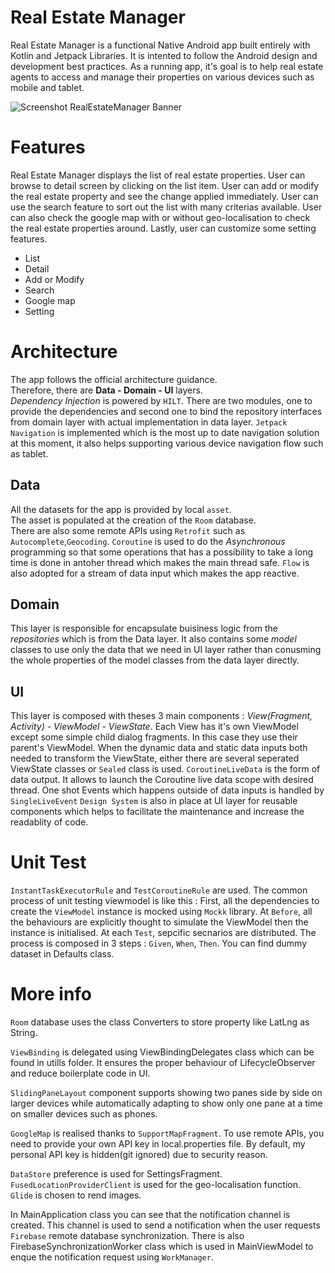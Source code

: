 
# Real Estate Manager

Real Estate Manager is a functional Native Android app built entirely with Kotlin and Jetpack Libraries. It is intented to follow the Android design and development best practices.
As a running app, it's goal is to help real estate agents to access and manage their properties on various devices such as mobile and tablet.

![Screenshot RealEstateManager Banner](docs/images/RealEstateManager_Banner.png "Screenshot showing List, Detail, Search, Add or Modify screen and tablet mode screen")
# Features

Real Estate Manager displays the list of real estate properties. User can browse to detail screen by clicking on the list item.
User can add or modify the real estate property and see the change applied immediately.
User can use the search feature to sort out the list with many criterias available.
User can also check the google map with or without geo-localisation to check the real estate properties around.
Lastly, user can customize some setting features.
- List 
- Detail 
- Add or Modify 
- Search
- Google map
- Setting
# Architecture

The app follows the official architecture guidance.   
Therefore, there are **Data - Domain - UI** layers.  
*Dependency Injection* is powered by `HILT`.
There are two modules, one to provide the dependencies and second one to bind the repository interfaces from domain layer with actual implementation in data layer. 
`Jetpack Navigation` is implemented which is the most up to date navigation solution at this moment, it also helps supporting various device navigation flow such as tablet.


## Data

All the datasets for the app is provided by local `asset`.  
The asset is populated at the creation of the `Room` database.  
There are also some remote APIs using `Retrofit` such as `Autocomplete`,`Geocoding`.
`Coroutine` is used to do the *Asynchronous* programming so that some operations that has a possibility to take a long time is done in antoher thread which makes the main thread safe.
`Flow` is also adopted for a stream of data input which makes the app reactive.

## Domain

This layer is responsible for encapsulate buisiness logic from the *repositories* which is from the Data layer.
It also contains some *model* classes to use only the data that we need in UI layer rather than conusming the whole properties of the model classes from the data layer directly.

## UI

This layer is composed with theses 3 main components :
*View(Fragment, Activity) - ViewModel - ViewState*.
Each View has it's own ViewModel except some simple child dialog fragments. In this case they use their parent's ViewModel.
When the dynamic data and static data inputs both needed to transform the ViewState, either there are several seperated ViewState classes or `Sealed` class is used.
`CoroutineLiveData` is the form of data output. It allows to launch the Coroutine live data scope with desired thread.
One shot Events which happens outside of data inputs is handled by `SingleLiveEvent`
`Design System` is also in place at UI layer for reusable components which helps to facilitate the maintenance and increase the readablity of code.












# Unit Test

`InstantTaskExecutorRule` and `TestCoroutineRule` are used.
The common process of unit testing viewmodel is like this : 
First, all the dependencies to create the `ViewModel` instance is mocked using `Mockk` library.
At `Before`, all the behaviours are explicitly thought to simulate the ViewModel then the instance is initialised.
At each `Test`, sepcific secnarios are distributed. The process is composed in 3 steps : `Given`, `When`, `Then`.
You can find dummy dataset in Defaults class.

# More info 

`Room` database uses the class Converters to store property like LatLng as String. 

`ViewBinding` is delegated using ViewBindingDelegates class which can be found in utills folder.
It ensures the proper behaviour of LifecycleObserver and reduce boilerplate code in UI.

`SlidingPaneLayout` component supports showing two panes side by side on larger devices while automatically adapting to show only one pane at a time on smaller devices such as phones.

`GoogleMap` is realised thanks to `SupportMapFragment`.
To use remote APIs, you need to provide your own API key in local.properties file.
By default, my personal API key is hidden(git ignored) due to security reason.

`DataStore` preference is used for SettingsFragment. 
`FusedLocationProviderClient` is used for the geo-localisation function.  
`Glide` is chosen to rend images.

In MainApplication class you can see that the notification channel is created. This channel is used to send a notification when the user requests `Firebase` remote database synchronization.
There is also FirebaseSynchronizationWorker class which is used in MainViewModel to enque the notification request using `WorkManager`.






